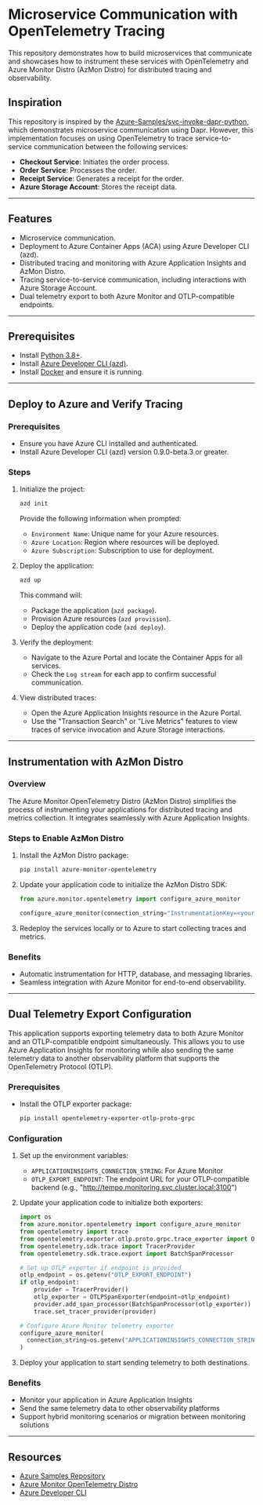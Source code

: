 <!--
---
page_type: sample
languages:
- azdeveloper
- python
- bicep
products:
- azure
- azure-container-apps
urlFragment: svc-invoke-python
name: Microservice communication using Python with OpenTelemetry Tracing
description: Create microservices with Python that communicate reliably and securely. Instrument the services with OpenTelemetry and Azure Monitor Distro for distributed tracing and observability.
---
-->
<!-- YAML front-matter schema: https://review.learn.microsoft.com/en-us/help/contribute/samples/process/onboarding?branch=main#supported-metadata-fields-for-readmemd -->

# Microservice Communication with OpenTelemetry Tracing

This repository demonstrates how to build microservices that communicate and showcases how to instrument these services with OpenTelemetry and Azure Monitor Distro (AzMon Distro) for distributed tracing and observability.

## Inspiration

This repository is inspired by the [Azure-Samples/svc-invoke-dapr-python](https://github.com/Azure-Samples/svc-invoke-dapr-python), which demonstrates microservice communication using Dapr. However, this implementation focuses on using OpenTelemetry to trace service-to-service communication between the following services:
- **Checkout Service**: Initiates the order process.
- **Order Service**: Processes the order.
- **Receipt Service**: Generates a receipt for the order.
- **Azure Storage Account**: Stores the receipt data.

---

## Features
- Microservice communication.
- Deployment to Azure Container Apps (ACA) using Azure Developer CLI (azd).
- Distributed tracing and monitoring with Azure Application Insights and AzMon Distro.
- Tracing service-to-service communication, including interactions with Azure Storage Account.
- Dual telemetry export to both Azure Monitor and OTLP-compatible endpoints.

---

## Prerequisites
- Install [Python 3.8+](https://www.python.org/downloads/).
- Install [Azure Developer CLI (azd)](https://learn.microsoft.com/en-us/azure/developer/azure-developer-cli/install-azd).
- Install [Docker](https://www.docker.com/) and ensure it is running.

---

## Deploy to Azure and Verify Tracing

### Prerequisites
- Ensure you have Azure CLI installed and authenticated.
- Install Azure Developer CLI (azd) version 0.9.0-beta.3 or greater.

### Steps
1. Initialize the project:
   ```bash
   azd init
   ```

   Provide the following information when prompted:
   - `Environment Name`: Unique name for your Azure resources.
   - `Azure Location`: Region where resources will be deployed.
   - `Azure Subscription`: Subscription to use for deployment.

2. Deploy the application:
   ```bash
   azd up
   ```

   This command will:
   - Package the application (`azd package`).
   - Provision Azure resources (`azd provision`).
   - Deploy the application code (`azd deploy`).

3. Verify the deployment:
   - Navigate to the Azure Portal and locate the Container Apps for all services.
   - Check the `Log stream` for each app to confirm successful communication.

4. View distributed traces:
   - Open the Azure Application Insights resource in the Azure Portal.
   - Use the "Transaction Search" or "Live Metrics" features to view traces of service invocation and Azure Storage interactions.

---

## Instrumentation with AzMon Distro

### Overview
The Azure Monitor OpenTelemetry Distro (AzMon Distro) simplifies the process of instrumenting your applications for distributed tracing and metrics collection. It integrates seamlessly with Azure Application Insights.

### Steps to Enable AzMon Distro
1. Install the AzMon Distro package:
   ```bash
   pip install azure-monitor-opentelemetry
   ```

2. Update your application code to initialize the AzMon Distro SDK:
   ```python
   from azure.monitor.opentelemetry import configure_azure_monitor

   configure_azure_monitor(connection_string="InstrumentationKey=<your-instrumentation-key>")
   ```

3. Redeploy the services locally or to Azure to start collecting traces and metrics.

### Benefits
- Automatic instrumentation for HTTP, database, and messaging libraries.
- Seamless integration with Azure Monitor for end-to-end observability.

---

## Dual Telemetry Export Configuration

This application supports exporting telemetry data to both Azure Monitor and an OTLP-compatible endpoint simultaneously. This allows you to use Azure Application Insights for monitoring while also sending the same telemetry data to another observability platform that supports the OpenTelemetry Protocol (OTLP).

### Prerequisites
- Install the OTLP exporter package:
  ```bash
  pip install opentelemetry-exporter-otlp-proto-grpc
  ```

### Configuration
1. Set up the environment variables:
   - `APPLICATIONINSIGHTS_CONNECTION_STRING`: For Azure Monitor 
   - `OTLP_EXPORT_ENDPOINT`: The endpoint URL for your OTLP-compatible backend (e.g., "http://tempo.monitoring.svc.cluster.local:3100")

2. Update your application code to initialize both exporters:
   ```python
   import os
   from azure.monitor.opentelemetry import configure_azure_monitor
   from opentelemetry import trace
   from opentelemetry.exporter.otlp.proto.grpc.trace_exporter import OTLPSpanExporter
   from opentelemetry.sdk.trace import TracerProvider
   from opentelemetry.sdk.trace.export import BatchSpanProcessor

   # Set up OTLP exporter if endpoint is provided
   otlp_endpoint = os.getenv("OTLP_EXPORT_ENDPOINT")
   if otlp_endpoint:
       provider = TracerProvider()
       otlp_exporter = OTLPSpanExporter(endpoint=otlp_endpoint)
       provider.add_span_processor(BatchSpanProcessor(otlp_exporter))
       trace.set_tracer_provider(provider)

   # Configure Azure Monitor telemetry exporter
   configure_azure_monitor(
     connection_string=os.getenv("APPLICATIONINSIGHTS_CONNECTION_STRING")
   )
   ```

3. Deploy your application to start sending telemetry to both destinations.

### Benefits
- Monitor your application in Azure Application Insights
- Send the same telemetry data to other observability platforms
- Support hybrid monitoring scenarios or migration between monitoring solutions

---

## Resources
- [Azure Samples Repository](https://github.com/Azure-Samples/svc-invoke-dapr-python)
- [Azure Monitor OpenTelemetry Distro](https://learn.microsoft.com/en-us/azure/azure-monitor/app/opentelemetry-overview)
- [Azure Developer CLI](https://learn.microsoft.com/en-us/azure/developer/azure-developer-cli/)

